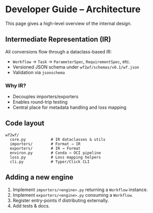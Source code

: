 # Developer Guide – Architecture

This page gives a high-level overview of the internal design.

## Intermediate Representation (IR)
All conversions flow through a dataclass-based IR:
* `Workflow` → `Task` → `ParameterSpec`, `RequirementSpec`, etc.
* Versioned JSON schema under `wf2wf/schemas/v0.1/wf.json`
* Validation via `jsonschema`

### Why IR?
* Decouples importers/exporters
* Enables round-trip testing
* Central place for metadata handling and loss mapping

## Code layout
```text
wf2wf/
  core.py           # IR dataclasses & utils
  importers/        # Format → IR
  exporters/        # IR → Format
  environ.py        # Conda → OCI pipeline
  loss.py           # Loss mapping helpers
  cli.py            # Typer/Click CLI
```

## Adding a new engine
1. Implement `importers/<engine>.py` returning a `Workflow` instance.
2. Implement `exporters/<engine>.py` consuming a `Workflow`.
3. Register entry-points if distributing externally.
4. Add tests & docs. 